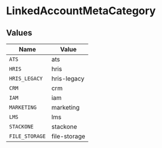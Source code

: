 # LinkedAccountMetaCategory


## Values

| Name           | Value          |
| -------------- | -------------- |
| `ATS`          | ats            |
| `HRIS`         | hris           |
| `HRIS_LEGACY`  | hris-legacy    |
| `CRM`          | crm            |
| `IAM`          | iam            |
| `MARKETING`    | marketing      |
| `LMS`          | lms            |
| `STACKONE`     | stackone       |
| `FILE_STORAGE` | file-storage   |
